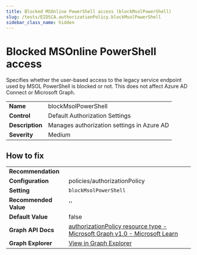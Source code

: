 ```yaml
---
title: Blocked MSOnline PowerShell access (blockMsolPowerShell)
slug: /tests/EIDSCA.authorizationPolicy.blockMsolPowerShell
sidebar_class_name: hidden
---
```


# Blocked MSOnline PowerShell access

Specifies whether the user-based access to the legacy service endpoint used by MSOL PowerShell is blocked or not. This does not affect Azure AD Connect or Microsoft Graph.

| | |
|-|-|
| **Name** | blockMsolPowerShell |
| **Control** | Default Authorization Settings |
| **Description** | Manages authorization settings in Azure AD |
| **Severity** | Medium |

## How to fix
| | |
|-|-|
| **Recommendation** |  |
| **Configuration** | policies/authorizationPolicy |
| **Setting** | `blockMsolPowerShell` |
| **Recommended Value** | '' |
| **Default Value** | false |
| **Graph API Docs** | [authorizationPolicy resource type - Microsoft Graph v1.0 - Microsoft Learn](https://learn.microsoft.com/en-us/graph/api/resources/authorizationpolicy) |
| **Graph Explorer** | [View in Graph Explorer](https://developer.microsoft.com/en-us/graph/graph-explorer?request=policies/authorizationPolicy&method=GET&version=beta&GraphUrl=https://graph.microsoft.com) |



